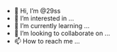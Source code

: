 - 👋 Hi, I’m @29ss
- 👀 I’m interested in ...
- 🌱 I’m currently learning ...
- 💞️ I’m looking to collaborate on ...
- 📫 How to reach me ...

<!---
29ss/29ss is a ✨ special ✨ repository because its `README.md` (this file) appears on your GitHub profile.
You can click the Preview link to take a look at your changes.
--->
